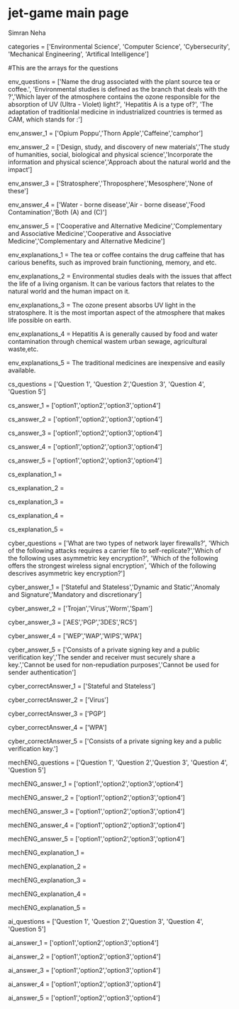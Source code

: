 # jet-game main page
Simran
Neha

categories = ['Environmental Science', 'Computer Science', 'Cybersecurity', 'Mechanical Engineering', 'Artifical Intelligence']

#This are the arrays for the questions

env_questions = ['Name the drug associated with the plant source tea or coffee.', 'Environmental studies is defined as the branch that deals with the ?','Which layer of the atmosphere contains the ozone responsible for the absorption of UV (Ultra - Violet) light?', 'Hepatitis A is a type of?', 'The adaptation of traditionlal medicine in industrialized countries is termed as CAM, which stands for :']

env_answer_1 = ['Opium Poppu','Thorn Apple','Caffeine','camphor']

env_answer_2 = ['Design, study, and discovery of new materials','The study of humanities, social, biological and physical science','Incorporate the information and physical science','Approach about the natural world and the impact']

env_answer_3 = ['Stratosphere','Throposphere','Mesosphere','None of these']

env_answer_4 = ['Water - borne disease','Air - borne disease','Food Contamination','Both (A) and (C)']

env_answer_5 = ['Cooperative and Alternative Medicine','Complementary and Associative Medicine','Cooperative and Associative Medicine','Complementary and Alternative Medicine']

env_explanations_1 = The tea or coffee contains the drug caffeine that has carious benefits, such as improved brain functioning, memory, and etc.

env_explanations_2 = Environmental studies deals with the issues that affect the life of a living organism. It can be various factors that relates to the natural world and the human impact on it.

env_explanations_3 = The ozone present absorbs UV light in the stratosphere. It is the most importan aspect of the atmosphere that makes life possible on earth.

env_explanations_4 = Hepatitis A is generally caused by food and water contamination through chemical wastem urban sewage, agricultural waste,etc.

env_explanations_5 = The traditional medicines are inexpensive and easily available.

cs_questions = ['Question 1', 'Question 2','Question 3', 'Question 4', 'Question 5']

cs_answer_1 = ['option1','option2','option3','option4']

cs_answer_2 = ['option1','option2','option3','option4']

cs_answer_3 = ['option1','option2','option3','option4']

cs_answer_4 = ['option1','option2','option3','option4']

cs_answer_5 = ['option1','option2','option3','option4']

cs_explanation_1 =

cs_explanation_2 =

cs_explanation_3 =

cs_explanation_4 =

cs_explanation_5 =

cyber_questions = ['What are two types of network layer firewalls?', 'Which of the following attacks requires a carrier file to self-replicate?','Which of the following uses asymmetric key encryption?', 'Which of the following offers the strongest wireless signal encryption', 'Which of the following descrives asymmetric key encryption?']

cyber_answer_1 = ['Stateful and Stateless','Dynamic and Static','Anomaly and Signature','Mandatory and discretionary']

cyber_answer_2 = ['Trojan','Virus','Worm','Spam']

cyber_answer_3 = ['AES','PGP','3DES','RC5']

cyber_answer_4 = ['WEP','WAP','WIPS','WPA']

cyber_answer_5 = ['Consists of a private signing key and a public verification key','The sender and receiver must securely share a key.','Cannot be used for non-repudiation purposes','Cannot be used for sender authentication']

cyber_correctAnswer_1 = ['Stateful and Stateless']

cyber_correctAnswer_2 = ['Virus']

cyber_correctAnswer_3 = ['PGP']

cyber_correctAnswer_4 = ['WPA']

cyber_correctAnswer_5 = ['Consists of a private signing key and a public verification key.']

mechENG_questions = ['Question 1', 'Question 2','Question 3', 'Question 4', 'Question 5']

mechENG_answer_1 = ['option1','option2','option3','option4']

mechENG_answer_2 = ['option1','option2','option3','option4']

mechENG_answer_3 = ['option1','option2','option3','option4']

mechENG_answer_4 = ['option1','option2','option3','option4']

mechENG_answer_5 = ['option1','option2','option3','option4']

mechENG_explanation_1 =

mechENG_explanation_2 =

mechENG_explanation_3 =

mechENG_explanation_4 =

mechENG_explanation_5 =

ai_questions = ['Question 1', 'Question 2','Question 3', 'Question 4', 'Question 5']

ai_answer_1 = ['option1','option2','option3','option4']

ai_answer_2 = ['option1','option2','option3','option4']

ai_answer_3 = ['option1','option2','option3','option4']

ai_answer_4 = ['option1','option2','option3','option4']

ai_answer_5 = ['option1','option2','option3','option4']
